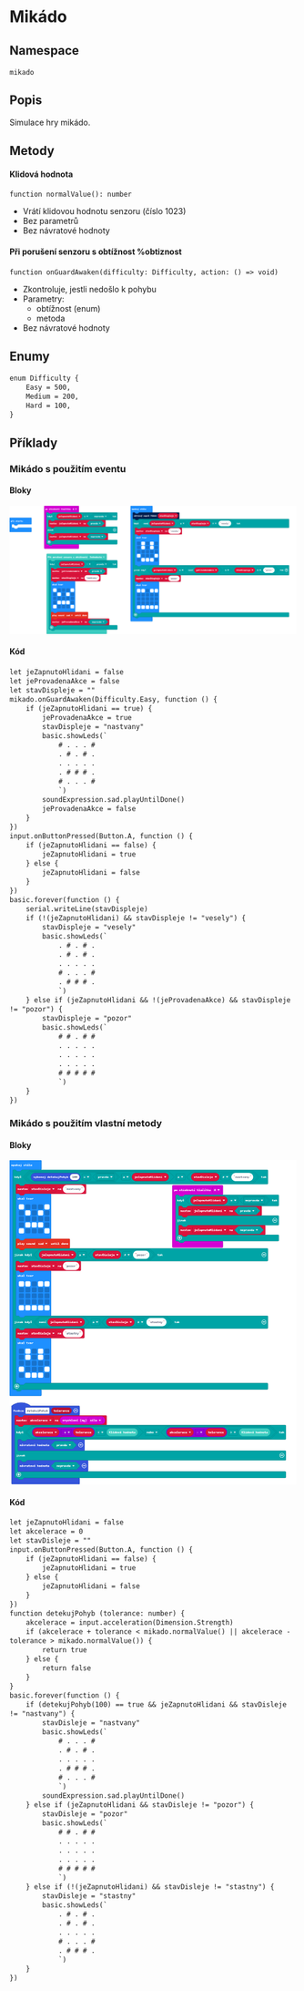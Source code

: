 # Mikádo

## Namespace
```
mikado
```
## Popis
Simulace hry mikádo.
 
## Metody
#### Klidová hodnota
```
function normalValue(): number
```
- Vrátí klidovou hodnotu senzoru (číslo 1023)
- Bez parametrů
- Bez návratové hodnoty

#### Při porušení senzoru s obtížnost %obtiznost
```
function onGuardAwaken(difficulty: Difficulty, action: () => void)
```
- Zkontroluje, jestli nedošlo k pohybu
- Parametry:
    - obtížnost (enum)
    - metoda
- Bez návratové hodnoty

## Enumy
```
enum Difficulty {
    Easy = 500,
    Medium = 200,
    Hard = 100,
}
```

## Příklady

### Mikádo s použitím eventu

#### Bloky
![Jednoduchý příklad](https://github.com/SmutnyJan/pxt-mikado/blob/master/images/easyexample.png)

#### Kód
```
let jeZapnutoHlidani = false
let jeProvadenaAkce = false
let stavDispleje = ""
mikado.onGuardAwaken(Difficulty.Easy, function () {
    if (jeZapnutoHlidani == true) {
        jeProvadenaAkce = true
        stavDispleje = "nastvany"
        basic.showLeds(`
            # . . . #
            . # . # .
            . . . . .
            . # # # .
            # . . . #
            `)
        soundExpression.sad.playUntilDone()
        jeProvadenaAkce = false
    }
})
input.onButtonPressed(Button.A, function () {
    if (jeZapnutoHlidani == false) {
        jeZapnutoHlidani = true
    } else {
        jeZapnutoHlidani = false
    }
})
basic.forever(function () {
    serial.writeLine(stavDispleje)
    if (!(jeZapnutoHlidani) && stavDispleje != "vesely") {
        stavDispleje = "vesely"
        basic.showLeds(`
            . # . # .
            . # . # .
            . . . . .
            # . . . #
            . # # # .
            `)
    } else if (jeZapnutoHlidani && !(jeProvadenaAkce) && stavDispleje != "pozor") {
        stavDispleje = "pozor"
        basic.showLeds(`
            # # . # #
            . . . . .
            . . . . .
            . . . . .
            # # # # #
            `)
    }
})
```

### Mikádo s použitím vlastní metody

#### Bloky
![Těžší příklad](https://github.com/SmutnyJan/pxt-mikado/blob/master/images/hardexample.png)


#### Kód
```
let jeZapnutoHlidani = false
let akcelerace = 0
let stavDisleje = ""
input.onButtonPressed(Button.A, function () {
    if (jeZapnutoHlidani == false) {
        jeZapnutoHlidani = true
    } else {
        jeZapnutoHlidani = false
    }
})
function detekujPohyb (tolerance: number) {
    akcelerace = input.acceleration(Dimension.Strength)
    if (akcelerace + tolerance < mikado.normalValue() || akcelerace - tolerance > mikado.normalValue()) {
        return true
    } else {
        return false
    }
}
basic.forever(function () {
    if (detekujPohyb(100) == true && jeZapnutoHlidani && stavDisleje != "nastvany") {
        stavDisleje = "nastvany"
        basic.showLeds(`
            # . . . #
            . # . # .
            . . . . .
            . # # # .
            # . . . #
            `)
        soundExpression.sad.playUntilDone()
    } else if (jeZapnutoHlidani && stavDisleje != "pozor") {
        stavDisleje = "pozor"
        basic.showLeds(`
            # # . # #
            . . . . .
            . . . . .
            . . . . .
            # # # # #
            `)
    } else if (!(jeZapnutoHlidani) && stavDisleje != "stastny") {
        stavDisleje = "stastny"
        basic.showLeds(`
            . # . # .
            . # . # .
            . . . . .
            # . . . #
            . # # # .
            `)
    }
})
```


